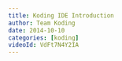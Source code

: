 ```yaml
---
title: Koding IDE Introduction
author: Team Koding
date: 2014-10-10
categories: [koding]
videoId: VdFt7N4Y2IA
---
```


